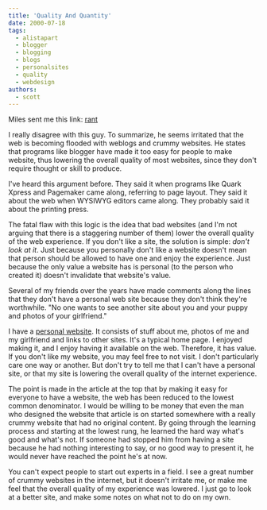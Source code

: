 ```yaml
---
title: 'Quality And Quantity'
date: 2000-07-18
tags:
  - alistapart
  - blogger
  - blogging
  - blogs
  - personalsites
  - quality
  - webdesign
authors:
  - scott
---
```


Miles sent me this link: [rant](http://www.alistapart.com/articles/fame/)

I really disagree with this guy. To summarize, he seems irritated that the web is becoming flooded with weblogs and crummy websites. He states that programs like blogger have made it too easy for people to make website, thus lowering the overall quality of most websites, since they don't require thought or skill to produce.

I've heard this argument before. They said it when programs like Quark Xpress and Pagemaker came along, referring to page layout. They said it about the web when WYSIWYG editors came along. They probably said it about the printing press.

The fatal flaw with this logic is the idea that bad websites (and I'm not arguing that there is a staggering number of them) lower the overall quality of the web experience. If you don't like a site, the solution is simple: _don't look at it_. Just because you personally don't like a website doesn't mean that person should be allowed to have one and enjoy the experience. Just because the only value a website has is personal (to the person who created it) doesn't invalidate that website's value.

Several of my friends over the years have made comments along the lines that they don't have a personal web site because they don't think they're worthwhile. "No one wants to see another site about you and your puppy and photos of your girlfriend."

I have a [personal website](http://spaceninja.local/home/). It consists of stuff about me, photos of me and my girlfriend and links to other sites. It's a typical home page. I enjoyed making it, and I enjoy having it available on the web. Therefore, it has value. If you don't like my website, you may feel free to not visit. I don't particularly care one way or another. But don't try to tell me that I can't have a personal site, or that my site is lowering the overall quality of the internet experience.

The point is made in the article at the top that by making it easy for everyone to have a website, the web has been reduced to the lowest common denominator. I would be willing to be money that even the man who designed the website that article is on started somewhere with a really crummy website that had no original content. By going through the learning process and starting at the lowest rung, he learned the hard way what's good and what's not. If someone had stopped him from having a site because he had nothing interesting to say, or no good way to present it, he would never have reached the point he's at now.

You can't expect people to start out experts in a field. I see a great number of crummy websites in the internet, but it doesn't irritate me, or make me feel that the overall quality of my experience was lowered. I just go to look at a better site, and make some notes on what not to do on my own.
